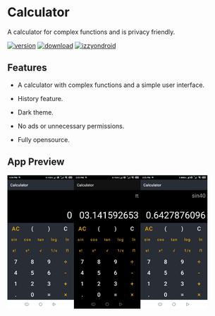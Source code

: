 # Calculator
A calculator for complex functions and is privacy friendly.

[![version](https://img.shields.io/github/v/release/CYB3R-G0D/Calculator-app?style=for-the-badge)](https://github.com/CYB3R-G0D/Calculator-app/releases/tag/v2.1.0)
[![download](https://img.shields.io/github/downloads/CYB3R-G0D/Calculator-app/total?color=blue&style=for-the-badge)](https://github.com/CYB3R-G0D/Calculator-app/releases/)
[![izzyondroid](https://img.shields.io/endpoint?style=for-the-badge&url=https://apt.izzysoft.de/fdroid/api/v1/shield/com.cyb3rg0d.calculator&label=IzzyOnDroid&cacheSeconds=86400)](https://apt.izzysoft.de/fdroid/index/apk/com.cyb3rg0d.calculator)

## Features

- A calculator with complex functions and a simple user interface.

- History feature.

- Dark theme.

- No ads or unnecessary permissions.

- Fully opensource.

## App Preview

<div style="display:flex;">
<img alt="App image" src="https://github.com/CYB3R-G0D/Calculator-app/raw/main/screenshot/screenshot01.jpg" width="30%">
<img alt="App image" src="https://github.com/CYB3R-G0D/Calculator-app/raw/main/screenshot/screenshot02.jpg" width="30%">
<img alt="App image" src="https://github.com/CYB3R-G0D/Calculator-app/raw/main/screenshot/screenshot03.jpg" width="30%">  
</div> 
